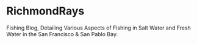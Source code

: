 # RichmondRays
Fishing Blog, Detailing Various Aspects of Fishing in Salt Water and Fresh Water in the San Francisco &amp; San Pablo Bay. 
